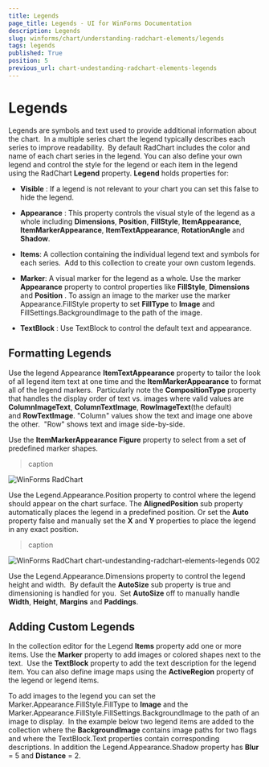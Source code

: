 ```yaml
---
title: Legends
page_title: Legends - UI for WinForms Documentation
description: Legends
slug: winforms/chart/understanding-radchart-elements/legends
tags: legends
published: True
position: 5
previous_url: chart-undestanding-radchart-elements-legends
---
```


# Legends



Legends are symbols and text used to provide additional information about the chart.  In a multiple series chart the legend typically describes each series to improve readability.  By default RadChart includes the color and name of each chart series in the legend. You can also define your own legend and control the style for the legend or each item in the legend using the RadChart __Legend__ property. __Legend__ holds properties for: 

* __Visible__ : If a legend is not relevant to your chart you can set this false to hide the legend. 


* __Appearance__ : This property controls the visual style of the legend as a whole including __Dimensions__, __Position__, __FillStyle__, __ItemAppearance__, __ItemMarkerAppearance__, __ItemTextAppearance__, __RotationAngle__ and __Shadow__. 


* __Items__: A collection containing the individual legend text and symbols for each series.  Add to this collection to create your own custom legends. 


* __Marker__: A visual marker for the legend as a whole. Use the marker __Appearance__ property to control properties like __FillStyle__, __Dimensions__ and __Position__ . To assign an image to the marker use the marker Appearance.FillStyle property to set __FillType__ to __Image__ and FillSettings.BackgroundImage to the path of the image. 


* __TextBlock__ : Use TextBlock to control the default text and appearance.

## Formatting Legends

Use the legend Appearance __ItemTextAppearance__ property to tailor the look of all legend item text at one time and the __ItemMarkerAppearance__ to format all of the legend markers.  Particularly note the __CompositionType__ property that handles the display order of text vs. images where valid values are __ColumnImageText__, __ColumnTextImage__, __RowImageText__(the default) and __RowTextImage__. "Column" values show the text and image one above the other.  "Row" shows text and image side-by-side.

Use the __ItemMarkerAppearance Figure__ property to select from a set of predefined marker shapes.
>caption 

![WinForms RadChart ](images/chart-undestanding-radchart-elements-legends001.png)

Use the Legend.Appearance.Position property to control where the legend should appear on the chart surface. The __AlignedPosition__ sub property automatically places the legend in a predefined position. Or set the __Auto__ property false and manually set the __X__ and __Y__ properties to place the legend in any exact position. 
>caption 

![WinForms RadChart chart-undestanding-radchart-elements-legends 002](images/chart-undestanding-radchart-elements-legends002.png)

Use the Legend.Appearance.Dimensions property to control the legend height and width.  By default the __AutoSize__ sub property is true and dimensioning is handled for you.  Set __AutoSize__ off to manually handle __Width__, __Height__, __Margins__ and __Paddings__. 

## Adding Custom Legends

In the collection editor for the Legend __Items__ property add one or more items. Use the __Marker__ property to add images or colored shapes next to the text.  Use the __TextBlock__ property to add the text description for the legend item. You can also define image maps using the __ActiveRegion__ property of the legend or legend items.

To add images to the legend you can set the Marker.Appearance.FillStyle.FillType to __Image__ and the Marker.Appearance.FillStyle.FillSettings.BackgroundImage to the path of an image to display.  In the example below two legend items are added to the collection where the __BackgroundImage__ contains image paths for two flags and where the TextBlock.Text properties contain corresponding descriptions. In addition the Legend.Appearance.Shadow property has __Blur__ = 5 and __Distance__ = 2.


